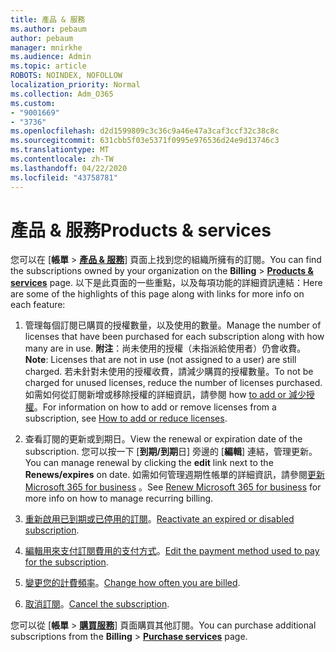 ```yaml
---
title: 產品 & 服務
ms.author: pebaum
author: pebaum
manager: mnirkhe
ms.audience: Admin
ms.topic: article
ROBOTS: NOINDEX, NOFOLLOW
localization_priority: Normal
ms.collection: Adm_O365
ms.custom:
- "9001669"
- "3736"
ms.openlocfilehash: d2d1599809c3c36c9a46e47a3caf3ccf32c38c8c
ms.sourcegitcommit: 631cbb5f03e5371f0995e976536d24e9d13746c3
ms.translationtype: MT
ms.contentlocale: zh-TW
ms.lasthandoff: 04/22/2020
ms.locfileid: "43758781"
---
```

# <a name="products--services"></a><span data-ttu-id="d6204-102">產品 & 服務</span><span class="sxs-lookup"><span data-stu-id="d6204-102">Products & services</span></span>

<span data-ttu-id="d6204-103">您可以在 [**帳單** > [**產品 & 服務**](https://go.microsoft.com/fwlink/p/?linkid=842054)] 頁面上找到您的組織所擁有的訂閱。</span><span class="sxs-lookup"><span data-stu-id="d6204-103">You can find the subscriptions owned by your organization on the **Billing** > [**Products & services**](https://go.microsoft.com/fwlink/p/?linkid=842054) page.</span></span> <span data-ttu-id="d6204-104">以下是此頁面的一些重點，以及每項功能的詳細資訊連結：</span><span class="sxs-lookup"><span data-stu-id="d6204-104">Here are some of the highlights of this page along with links for more info on each feature:</span></span>

1. <span data-ttu-id="d6204-105">管理每個訂閱已購買的授權數量，以及使用的數量。</span><span class="sxs-lookup"><span data-stu-id="d6204-105">Manage the number of licenses that have been purchased for each subscription along with how many are in use.</span></span>  <span data-ttu-id="d6204-106">**附注**：尚未使用的授權（未指派給使用者）仍會收費。</span><span class="sxs-lookup"><span data-stu-id="d6204-106">**Note**: Licenses that are not in use (not assigned to a user) are still charged.</span></span>  <span data-ttu-id="d6204-107">若未針對未使用的授權收費，請減少購買的授權數量。</span><span class="sxs-lookup"><span data-stu-id="d6204-107">To not be charged for unused licenses, reduce the number of licenses purchased.</span></span> <span data-ttu-id="d6204-108">如需如何從訂閱新增或移除授權的詳細資訊，請參閱 how [to add or 減少授權](https://docs.microsoft.com/alchemyinsights/how-to-add-or-reduce-licenses)。</span><span class="sxs-lookup"><span data-stu-id="d6204-108">For information on how to add or remove licenses from a subscription, see [How to add or reduce licenses](https://docs.microsoft.com/alchemyinsights/how-to-add-or-reduce-licenses).</span></span>

2. <span data-ttu-id="d6204-109">查看訂閱的更新或到期日。</span><span class="sxs-lookup"><span data-stu-id="d6204-109">View the renewal or expiration date of the subscription.</span></span>  <span data-ttu-id="d6204-110">您可以按一下 [**到期/到期**日] 旁邊的 [**編輯**] 連結，管理更新。</span><span class="sxs-lookup"><span data-stu-id="d6204-110">You can manage renewal by clicking the **edit** link next to the **Renews/expires** on date.</span></span>  <span data-ttu-id="d6204-111">如需如何管理週期性帳單的詳細資訊，請參閱[更新 Microsoft 365 for business](https://go.microsoft.com/fwlink/?linkid=2119216) 。</span><span class="sxs-lookup"><span data-stu-id="d6204-111">See [Renew Microsoft 365 for business](https://go.microsoft.com/fwlink/?linkid=2119216) for more info on how to manage recurring billing.</span></span>

3. <span data-ttu-id="d6204-112">[重新啟用已到期或已停用的訂閱](https://go.microsoft.com/fwlink/?linkid=2117519)。</span><span class="sxs-lookup"><span data-stu-id="d6204-112">[Reactivate an expired or disabled subscription](https://go.microsoft.com/fwlink/?linkid=2117519).</span></span>

4. <span data-ttu-id="d6204-113">[編輯用來支付訂閱費用的支付方式](https://go.microsoft.com/fwlink/?linkid=2117167)。</span><span class="sxs-lookup"><span data-stu-id="d6204-113">[Edit the payment method used to pay for the subscription](https://go.microsoft.com/fwlink/?linkid=2117167).</span></span>

5. <span data-ttu-id="d6204-114">[變更您的計費頻率](https://go.microsoft.com/fwlink/?linkid=2119112)。</span><span class="sxs-lookup"><span data-stu-id="d6204-114">[Change how often you are billed](https://go.microsoft.com/fwlink/?linkid=2119112).</span></span>

6. <span data-ttu-id="d6204-115">[取消訂閱](https://go.microsoft.com/fwlink/?linkid=2119113)。</span><span class="sxs-lookup"><span data-stu-id="d6204-115">[Cancel the subscription](https://go.microsoft.com/fwlink/?linkid=2119113).</span></span>

<span data-ttu-id="d6204-116">您可以從 [**帳單** > [**購買服務**](https://go.microsoft.com/fwlink/p/?linkid=868433)] 頁面購買其他訂閱。</span><span class="sxs-lookup"><span data-stu-id="d6204-116">You can purchase additional subscriptions from the **Billing** > [**Purchase services**](https://go.microsoft.com/fwlink/p/?linkid=868433) page.</span></span>
